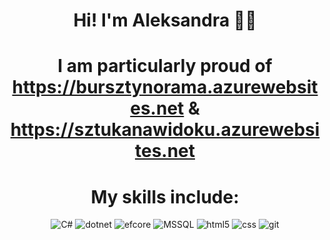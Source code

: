 <!--
### <h1 align="center"> 

- 🎓 Currently, I'm immersed in the world of **Computer Science at WSB-NLU**, where I'm actively expanding my knowledge base.

- 🌱 My journey is marked by an unwavering commitment to honing my programming skills through the creation of **dynamic web applications**.

- 🎯 My primary goal? To secure my **first professional opportunity** in programming world, setting the stage for an exciting career ahead.

- 👩🏻‍🔧 My professional path has been diverse, including roles as a meticulous **Tester**, a visionary **Product Owner**, and my present position as a **FinOps Analyst**.
-->
### <h1 align="center">Hi! I'm Aleksandra 👋🏻 
### <h1 align="center">I am particularly proud of https://bursztynorama.azurewebsites.net & https://sztukanawidoku.azurewebsites.net
### <h1 align="center">My skills include:

<p align="center">
  <img alt="C#" src="https://img.shields.io/badge/c%23%20-%23239120.svg?&style=for-the-badge&logo=c-sharp&logoColor=white"/>
  <img alt="dotnet" src="https://img.shields.io/badge/.net%20-%235C2D91.svg?&style=for-the-badge&logoColor=white"/>
  <img alt="efcore" src="https://img.shields.io/badge/entity%20framework%20core-%235C2D91.svg?&style=for-the-badge&logoColor=white"/>
  <img alt="MSSQL" src="https://img.shields.io/badge/-MSSQL-bd0023?&style=for-the-badge&logo=microsoft-sql-server&logoColor=white" />
  <img alt="html5" src="https://img.shields.io/badge/-HTML5-E34F26?style=for-the-badge&logo=html5&logoColor=white" />
  <img alt="css" src="https://img.shields.io/badge/css3%20-%231572B6.svg?&style=for-the-badge&logo=css3&logoColor=white" />
  <img alt="git" src="https://img.shields.io/badge/-Git-F05032?style=for-the-badge&logo=git&logoColor=white" />
</p>

